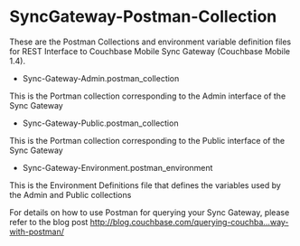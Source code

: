 # SyncGateway-Postman-Collection
These are the Postman Collections and environment variable definition files for REST Interface to Couchbase Mobile Sync Gateway (Couchbase Mobile 1.4).

- Sync-Gateway-Admin.postman_collection 

This is the Portman collection corresponding to the Admin interface of the Sync Gateway

- Sync-Gateway-Public.postman_collection

This is the Portman collection corresponding to the Public interface of the Sync Gateway

- Sync-Gateway-Environment.postman_environment

This is the Environment Definitions file that defines the variables used by the Admin and Public collections

For details on how to use Postman for querying your Sync Gateway, please refer to the blog post http://blog.couchbase.com/querying-couchba…way-with-postman/

